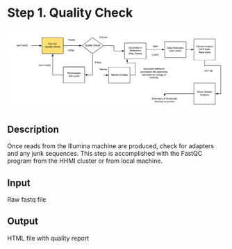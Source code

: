 # Step 1. Quality Check
![Screenshot](https://github.com/yunzhang77/fundulus/blob/master/Materials/FastQC.png)
## Description
Once reads from the Illumina machine are produced, check for adapters and any junk sequences. This step is accomplished with the FastQC program from the HHMI cluster or from local machine.
## Input
Raw fastq file
## Output
HTML file with quality report 

